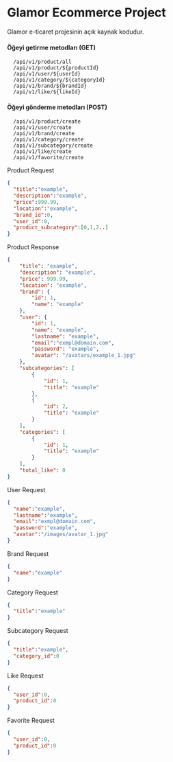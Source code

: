 
# Glamor Ecommerce Project
Glamor e-ticaret projesinin açık kaynak kodudur.
#### Öğeyi getirme metodları (GET)

```http
  /api/v1/product/all
  /api/v1/product/${productId}
  /api/v1/user/${userId}
  /api/v1/category/${categoryId}
  /api/v1/brand/${brandId}
  /api/v1/like/${likeId}
```

#### Öğeyi gönderme metodları (POST)

```http
  /api/v1/product/create
  /api/v1/user/create
  /api/v1/brand/create
  /api/v1/category/create
  /api/v1/subcategory/create
  /api/v1/like/create
  /api/v1/favorite/create
```

Product Request
```JSON
{
  "title":"example",
  "description":"example",
  "price":999.99,
  "location":"example",
  "brand_id":0,
  "user_id":0,
  "product_subcategory":[0,1,2..]
}
```

Product Response
```JSON
{
    "title": "example",
    "description": "example",
    "price": 999.99,
    "location": "example",
    "brand": {
        "id": 1,
        "name": "example"
    },
    "user": {
        "id": 1,
        "name": "example",
        "lastname": "example",
        "email":"exmpl@domain.com",
        "password": "example",
        "avatar": "/avatars/example_1.jpg"
    },
    "subcategories": [
        {
            "id": 1,
            "title": "example"
        },
        {
            "id": 2,
            "title": "example"
        }
    ],
    "categories": [
        {
            "id": 1,
            "title": "example"
        }
    ],
    "total_like": 0
}
```

User Request
```JSON
{
  "name":"example",
  "lastname":"example",
  "email":"exmpl@domain.com",
  "password":"example",
  "avatar":"/images/avatar_1.jpg"
}
```

Brand Request
```JSON
{
  "name":"example"
}
```

Category Request
```JSON
{
  "title":"example"
}
```

Subcategory Request
```JSON
{
  "title":"example",
  "category_id":0
}
```

Like Request
```JSON
{
  "user_id":0,
  "product_id":0
}
```

Favorite Request
```JSON
{
  "user_id":0,
  "product_id":0
}
```